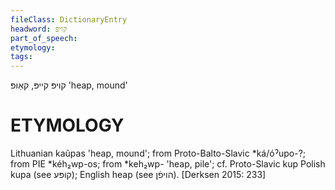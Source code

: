 ```yaml
---
fileClass: DictionaryEntry
headword: קויפּ
part_of_speech: 
etymology: 
tags: 
---
```

קויפּ
קייפּ, קאַופּ
'heap, mound'

ETYMOLOGY
===========
Lithuanian kaũpas 'heap, mound'; from Proto-Balto-Slavic *ká/óˀupo-?; from PIE *kéh₂wp-os; from *keh₂wp- 'heap, pile'; cf. Proto-Slavic kup Polish kupa (see קופּע); English heap (see הויפֿן).
[Derksen 2015: 233]